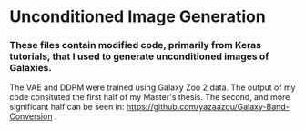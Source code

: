 # Unconditioned Image Generation


### These files contain modified code, primarily from Keras tutorials, that I used to generate unconditioned images of Galaxies. 


The VAE and DDPM were trained using Galaxy Zoo 2 data. The output of my code consituted the first half of my Master's thesis. The second, and more significant half can be seen in: https://github.com/yazaazou/Galaxy-Band-Conversion .
